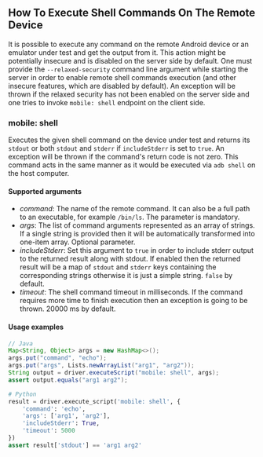 ## How To Execute Shell Commands On The Remote Device

It is possible to execute any command on the remote Android device or an emulator under test and get the output from it. This action might be potentially insecure and is disabled on the server side by default. One must provide the `--relaxed-security` command line argument while starting the server in order to enable remote shell commands execution (and other insecure features, which are disabled by default). An exception will be thrown if the relaxed security has not been enabled on the server side and one tries to invoke `mobile: shell` endpoint on the client side.


### mobile: shell

Executes the given shell command on the device under test and returns its `stdout` or both `stdout` and `stderr` if `includeStderr` is set to `true`. An exception will be thrown if the command's return code is not zero. This command acts in the same manner as it would be executed via `adb shell` on the host computer.

#### Supported arguments

 * _command_: The name of the remote command. It can also be a full path to an executable, for example `/bin/ls`. The parameter is mandatory.
 * _args_: The list of command arguments represented as an array of strings. If a single string is provided then it will be automatically transformed into one-item array. Optional parameter.
 * _includeStderr_: Set this argument to `true` in order to include stderr output to the returned result along with stdout. If enabled then the returned result will be a map of `stdout` and `stderr` keys containing the corresponding strings otherwise it is just a simple string. `false` by default.
 * _timeout_: The shell command timeout in milliseconds. If the command requires more time to finish execution then an exception is going to be thrown. 20000 ms by default.

#### Usage examples

```java
// Java
Map<String, Object> args = new HashMap<>();
args.put("command", "echo");
args.put("args", Lists.newArrayList("arg1", "arg2"));
String output = driver.executeScript("mobile: shell", args);
assert output.equals("arg1 arg2");
```

```python
# Python
result = driver.execute_script('mobile: shell', {
    'command': 'echo',
    'args': ['arg1', 'arg2'],
    'includeStderr': True,
    'timeout': 5000
})
assert result['stdout'] == 'arg1 arg2'
```